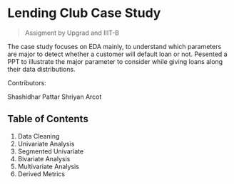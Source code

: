 # Lending Club Case Study
> Assigment by Upgrad and IIIT-B

The case study focuses on EDA mainly, to understand which parameters are major to detect whether a customer will default loan or not. Pesented a PPT to illustrate the major parameter to consider while giving loans along their data distributions.

Contributors:

Shashidhar Pattar
Shriyan Arcot



## Table of Contents
  1. Data Cleaning
  2. Univariate Analysis
  3. Segmented Univariate
  4. Bivariate Analysis
  5. Multivariate Analysis
  6. Derived Metrics
